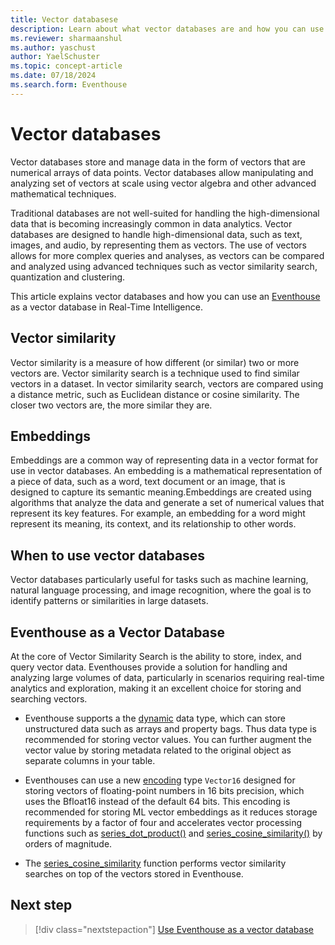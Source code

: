```yaml
---
title: Vector databasese
description: Learn about what vector databases are and how you can use Eventhouse to store and query vector data in Real-Time Intelligence.
ms.reviewer: sharmaanshul
ms.author: yaschust
author: YaelSchuster
ms.topic: concept-article
ms.date: 07/18/2024
ms.search.form: Eventhouse
---
```

# Vector databases

Vector databases store and manage data in the form of vectors that are numerical arrays of data points. Vector databases allow manipulating and analyzing set of vectors at scale using vector algebra and other advanced mathematical techniques. 

Traditional databases are not well-suited for handling the high-dimensional data that is becoming increasingly common in data analytics. Vector databases are designed to handle high-dimensional data, such as text, images, and audio, by representing them as vectors. The use of vectors allows for more complex queries and analyses, as vectors can be compared and analyzed using advanced techniques such as vector similarity search, quantization and clustering.

This article explains vector databases and how you can use an [Eventhouse](eventhouse.md) as a vector database in Real-Time Intelligence.

## Vector similarity

Vector similarity is a measure of how different (or similar) two or more vectors are. Vector similarity search is a technique used to find similar vectors in a dataset. In vector similarity search, vectors are compared using a distance metric, such as Euclidean distance or cosine similarity. The closer two vectors are, the more similar they are. 

## Embeddings

Embeddings are a common way of representing data in a vector format for use in vector databases. An embedding is a mathematical representation of a piece of data, such as a word, text document or an image, that is designed to capture its semantic meaning.Embeddings are created using algorithms that analyze the data and generate a set of numerical values that represent its key features. For example, an embedding for a word might represent its meaning, its context, and its relationship to other words. 

## When to use vector databases

Vector databases particularly useful for tasks such as machine learning, natural language processing, and image recognition, where the goal is to identify patterns or similarities in large datasets.

## Eventhouse as a Vector Database

At the core of Vector Similarity Search is the ability to store, index, and query vector data. Eventhouses provide a solution for handling and analyzing large volumes of data, particularly in scenarios requiring real-time analytics and exploration, making it an excellent choice for storing and searching vectors.

* Eventhouse supports a the [dynamic](/azure/data-explorer/kusto/query/scalar-data-types/dynamic) data type, which can store unstructured data such as arrays and property bags. Thus data type is recommended for storing vector values. You can further augment the vector value by storing metadata related to the original object as separate columns in your table.  

* Eventhouses can use a new [encoding](/azure/data-explorer/kusto/management/encoding-policy) type `Vector16` designed for storing vectors of floating-point numbers in 16 bits precision, which uses the Bfloat16 instead of the default 64 bits. This encoding is recommended for storing ML vector embeddings as it reduces storage requirements by a factor of four and accelerates vector processing functions such as [series_dot_product()](/azure/data-explorer/kusto/query/series-dot-product-function) and [series_cosine_similarity()](/azure/data-explorer/kusto/query/series-cosine-similarity-function) by orders of magnitude.

* The [series_cosine_similarity](/azure/data-explorer/kusto/query/series-cosine-similarity-function) function performs vector similarity searches on top of the vectors stored in Eventhouse.

## Next step

> [!div class="nextstepaction"]
> [Use Eventhouse as a vector database](vector-database-eventhouse.md)

